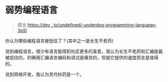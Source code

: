 # 弱势编程语言

> 原文:[https://dev . to/undefined/-underdog-programming-language-3p5l](https://dev.to/undefined/-underdog-programming-language-3p5l)

你认为哪些编程语言被低估了？(其中之一是长生不老药)

说到编程语言，很少有语言能得到社区更多的喜爱。我认为长生不老药和汇编是最被低估的，的确用汇编语言编码和调试是痛苦的，但就它提供的速度而言是值得的。

说到网络开发，我认为灵丹妙药是一个。